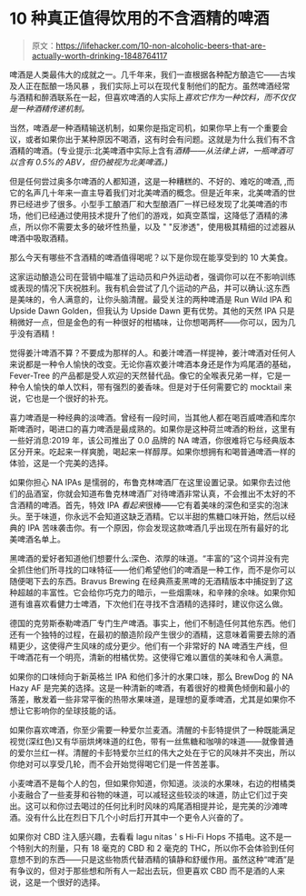 # 10 种真正值得饮用的不含酒精的啤酒

> 原文：<https://lifehacker.com/10-non-alcoholic-beers-that-are-actually-worth-drinking-1848764117>

啤酒是人类最伟大的成就之一。几千年来，我们一直根据各种配方酿造它——古埃及人正在酝酿一场风暴 ，我们实际上可以在现代复制他们的配方。虽然啤酒经常与酒精和醉酒联系在一起，但喜欢啤酒的人实际上*喜欢它作为一种饮料，而不仅仅是一种酒精传递机制。* 

当然，啤酒*是*一种酒精输送机制，如果你是指定司机，如果你早上有一个重要会议，或者如果你出于某种原因不喝酒，这有时会有问题。这就是为什么我们有不含酒精的啤酒。(专业提示:北美啤酒中实际上含有*酒精——从法律上讲，一瓶啤酒可以含有 0.5%的 ABV，但仍被视为北美啤酒。)*

但是任何尝过奥多尔啤酒的人都知道，这是一种糟糕的、不好的、难吃的啤酒, ,而它的名声几十年来一直主导着我们对北美啤酒的概念。但是近年来，北美啤酒的世界已经进步了很多。小型手工酿酒厂和大型酿酒厂一样已经发现了北美啤酒的市场，他们已经通过使用技术提升了他们的游戏，如真空蒸馏，这降低了酒精的沸点，所以你不需要太多的破坏性热量，以及 " "反渗透"，使用极其精细的过滤器从啤酒中吸取酒精。

那么今天有哪些不含酒精的啤酒值得喝呢？以下是你现在能享受到的 10 大美食。

这家运动酿造公司在营销中瞄准了运动员和户外运动者，强调你可以在不影响训练或表现的情况下庆祝胜利。我有机会尝试了几个运动的产品，并可以确认:这东西是美味的，令人满意的，让你头脑清醒。最受关注的两种啤酒是 Run Wild IPA 和 Upside Dawn Golden，但我认为 Upside Dawn 更有优势。其他的天然 IPA 只是稍微好一点，但是金色的有一种很好的柑橘味，让你想喝两杯——你可以，因为几乎没有酒精！

觉得姜汁啤酒不算？不要成为那样的人。和姜汁啤酒一样提神，姜汁啤酒对任何人来说都是一种令人愉快的改变。无论你喜欢姜汁啤酒本身还是作为鸡尾酒的基础，Fever-Tree 的产品都是受人欢迎的天然替代品。像它的全喉表兄弟一样，它是一种令人愉快的单人饮料，带有强烈的姜香味。但是对于任何需要它的 mocktail 来说，它也是一个很好的补充。

喜力啤酒是一种经典的淡啤酒。曾经有一段时间，当其他人都在喝百威啤酒和库尔斯啤酒时，喝进口的喜力啤酒是最成熟的。如果你是这种荷兰啤酒的粉丝，这里有一些好消息:2019 年，该公司推出了 0.0 品牌的 NA 啤酒，你很难将它与经典版本区分开来。吃起来一样爽脆，喝起来一样醇厚。如果你想拥有和喝普通啤酒一样的体验，这是一个完美的选择。

如果你担心 NA IPAs 是懦弱的，布鲁克林啤酒厂在这里设置记录。如果你去过他们的品酒室，你就会知道布鲁克林啤酒厂对待啤酒非常认真，不会推出不太好的不含酒精的啤酒。首先，特效 IPA *看起来*很棒——它有着美味的深色和坚实的泡沫头。至于味道，你永远不会知道这缺乏酒精。它以半甜的焦糖口味开始，然后以经典的 IPA 苦味袭击你。有一个原因，你会发现这款啤酒几乎出现在所有最好的北美啤酒名单上。

黑啤酒的爱好者知道他们想要什么:深色、浓厚的味道。“丰富的”这个词并没有完全抓住他们所寻找的口味特征——他们希望他们的啤酒是一种工作，而不是你可以随便喝下去的东西。Bravus Brewing 在经典燕麦黑啤的无酒精版本中捕捉到了这种超越的丰富性。它会给你巧克力的暗示，一些烟熏味，和辛辣的余味。如果你知道有谁喜欢看健力士啤酒，下次他们在寻找不含酒精的选择时，建议你这么做。

德国的克劳斯泰勒啤酒厂专门生产啤酒。事实上，他们不制造任何其他东西。他们还有一个独特的过程，在最初的酿造阶段产生很少的酒精，这意味着需要去除的酒精更少，这使得产生风味的成分更少。他们有一个非常好的 NA 啤酒生产线，但干啤酒花有一个明亮，清新的柑橘优势。这使得它难以置信的美味和令人满意。

如果你的口味倾向于新英格兰 IPA 和他们多汁的水果口味，那么 BrewDog 的 NA Hazy AF 是完美的选择。这是一种清新的啤酒，有着很好的橙黄色倾倒和最小的落差，散发着一些非常平衡的热带水果味道，是理想的夏季啤酒，尤其是如果你不想让它影响你的垒球技能的话。

如果你喜欢啤酒，你至少需要一种爱尔兰麦酒。清醒的卡彭特提供了一种既能满足视觉(深红色)又有华丽烘烤味道的红色，带有一丝焦糖和咖啡的味道——就像普通的爱尔兰红一样。清醒的卡彭特爱尔兰红的伟大之处在于它的风味并不突出，所以你绝对可以享受几轮，而不会开始觉得喝它们是一件苦差事。

小麦啤酒不是每个人的包，但如果你知道，你知道。淡淡的水果味，右边的柑橘类小麦融合了一些麦芽和谷物的味道，可以减轻这些较淡的味道，防止它们过于突出。这可以和你过去喝过的任何比利时风味的鸡尾酒相提并论，是完美的沙滩啤酒。没有什么比在烈日下几个小时后打开其中一个更令人兴奋的了。

如果你对 CBD 注入感兴趣，去看看 lagu nitas ' s Hi-Fi Hops 不插电。这不是一个特别大的剂量，只有 18 毫克的 CBD 和 2 毫克的 THC，所以你不会体验到任何意想不到的东西——只是这些物质代替酒精的镇静和舒缓作用。虽然这种“啤酒”是有争议的，但对于那些想和所有人一起出去玩，但更喜欢 CBD 而不是酒的人来说，这是一个很好的选择。